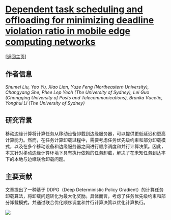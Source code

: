 # [Dependent task scheduling and offloading for minimizing deadline violation ratio in mobile edge computing networks](https://doi.org/10.1109/JSAC.2022.3233532)

\[[返回主页](../../README.md)\]

## 作者信息
*Shumei Liu, Yao Yu, Xiao Lian, Yuze Feng (Northeastern University), Changyang She, Phee Lep Yeoh (The University of Sydney), Lei Guo (Chongqing University of Posts and Telecommunications), Branka Vucetic, Yonghui Li (The University of Sydney)*

## 研究背景
移动边缘计算将计算任务从移动设备卸载到边缘服务器，可以提供更低延迟和更高计算能力。然而，在任务计算卸载过程中，需要考虑任务优先级约束和部分卸载模式，以及在多个移动设备和边缘服务器之间进行顺序调度和并行计算决策。因此，本文针对移动边缘计算环境下具有执行依赖的任务卸载，解决了在未知任务到达率下的本地与边缘联合卸载问题。

## 主要贡献
文章提出了一种基于 DDPG（Deep Deterministic Policy Gradient）的计算任务卸载算法，将卸载问题转化为最大化奖励。具体而言，考虑了任务优先级约束和部分卸载模式，并通过联合优化顺序调度和并行计算决策以优化计算执行。

![](../../figs/jsac23-dependent.png)